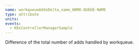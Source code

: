 ```yaml
---
name: workqueueAddsDelta_name_WORK-QUEUE-NAME
type: attribute
units:
events:
  - K8sControllerManagerSample
---
```


Difference of the total number of adds handled by workqueue.
